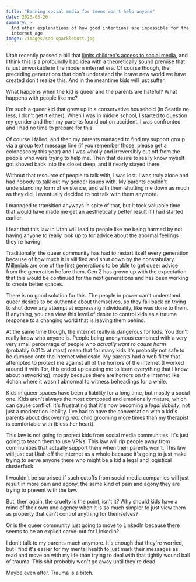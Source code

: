 ```yaml
---
title: "Banning social media for teens won't help anyone"
date: 2023-03-26
summary: >
  And other explanations of how good intentions are impossible for the 
  internet age
image: /images/sad-sparklebutt.jpg
---
```


Utah recently passed a bill that [limits children's access to social
media](https://www.bbc.com/news/world-us-canada-65060733), and I think
this is a profoundly bad idea with a theoretically sound premise that
is just unworkable in the modern internet era. Of course though, the
preceding generations that don't understand the brave new world we
have created don't realize this. And in the meantime kids will just
suffer.

What happens when the kid is queer and the parents are hateful? What
happens with people like me?

I'm such a queer kid that grew up in a conservative household (in
Seattle no less, I don't get it either). When I was in middle school,
I started to question my gender and then my parents found out on
accident. I was confronted and I had no time to prepare for this.

Of course I failed, and then my parents managed to find my support
group via a group text message line (if you remember those, please get
a colonoscopy this year) and I was wholly and irreversibly cut off
from the people who were trying to help me. Then that desire to really
know myself got shoved back into the closet deep, and it nearly stayed
there.

Without that resource of people to talk with, I was lost. I was truly
alone and had nobody to talk out my gender issues with. My parents
couldn't understand my form of existence, and with them shutting me
down as much as they did, I eventually decided to not talk with them
anymore.

I managed to transition anyways in spite of that, but it took valuable
time that would have made me get an aesthetically better result if I
had started earlier.

I fear that this law in Utah will lead to people like me being harmed
by not having anyone to really look up to for advice about the abormal
feelings they're having.

Traditionally, the queer community has had to restart itself every
generation because of how much it is villified and shut down by the
constabulary. Millenials are one of the first generations to be able
to get queer advice from the generation before them. Gen Z has grown
up with the expectation that this would be continued for the next
generations and has been working to create better spaces.

There is no good solution for this. The people in power can't
understand queer desires to be authentic about themselves, so they
fall back on trying to shut down any attempt at expressing
individuality, like was done to them. If anything, you can view this
level of desire to control kids as a trauma response to a changing
world that is leaving them behind.

At the same time though, the internet really is dangerous for kids.
You don't really know who anyone is. People being anonymous combined
with a very very small percentage of people who _actually want to
cause harm_ (probably 0.01% at most) mean that for many kids it's
probably not safe to be dumped onto the internet wholesale. My parents
had a web filter that attempted to protect me against all of the
horrors of the internet (I worked around if with Tor, this ended up
causing me to learn everything that I know about networking), mostly
because there are horrors on the internet like 4chan where it wasn't
abnormal to witness beheadings for a while.

Kids in queer spaces have been a liability for a long time, but mostly
a social one. Kids aren't always the most composed and emotionally
mature, which can cause conflict. It's frustrating that it's now
becoming a _legal liability_, not just a moderation liability. I've
had to have the conversation with a kid's parents about discovering
_real_ child grooming more times than my therapist is comfortable with
(bless her heart).

This law is not going to protect kids from social media communities.
It's just going to teach them to use VPNs. This law will rip people
away from communities that actually support them when their parents
won't. This law will just cut Utah off the internet as a whole because
it's going to just make trying to serve anyone there who might be a
kid a legal and logistical clusterfuck.

I wouldn't be surprised if such cutoffs from social media companies
will just result in more pain and agony, the same kind of pain and
agony they are trying to prevent with the law.

But, then again, the cruelty is the point, isn't it? Why should kids
have a mind of their own and agency when it is so much simpler to just
view them as property that can't control anything for themselves?

Or is the queer community just going to move to LinkedIn because there
seems to be an explicit carve-out for LinkedIn?

I don't talk to my parents much anymore. It's enough that they're
worried, but I find it's easier for my mental health to just mark
their messages as read and move on with my life than trying to deal
with that tightly wound ball of trauma. This shit probably won't go
away until they're dead.

Maybe even after. Trauma is a bitch.

